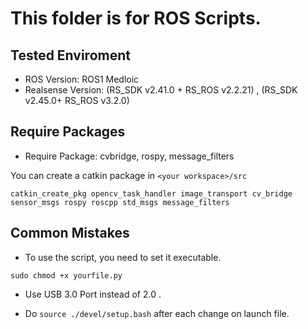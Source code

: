 # This folder is for ROS Scripts.

## Tested Enviroment
* ROS Version: ROS1 Medloic
* Realsense Version: (RS_SDK v2.41.0 + RS_ROS v2.2.21) , (RS_SDK v2.45.0+ RS_ROS v3.2.0)


## Require Packages
* Require Package: cvbridge, rospy, message_filters

You can create a catkin package in `<your workspace>/src`
```shell
catkin_create_pkg opencv_task_handler image_transport cv_bridge sensor_msgs rospy roscpp std_msgs message_filters
```

## Common Mistakes

* To use the script, you need to set it executable.

```shell
sudo chmod +x yourfile.py
```

* Use USB 3.0 Port instead of 2.0 .


* Do `source ./devel/setup.bash` after each change on launch file.